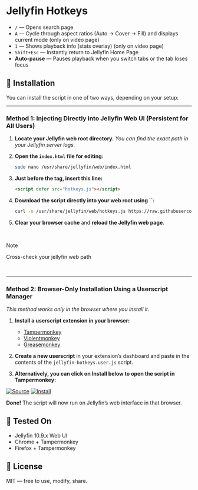 # Jellyfin Hotkeys


- `/` — Opens search page
- `A` — Cycle through aspect ratios (Auto → Cover → Fill) and displays current mode (only on video page)
- `I` — Shows playback info (stats overlay) (only on video page)
- `Shift+Esc` — Instantly return to Jellyfin Home Page
- **Auto-pause** — Pauses playback when you switch tabs or the tab loses focus

## 🔧 Installation

You can install the script in one of two ways, depending on your setup:

---

### **Method 1: Injecting Directly into Jellyfin Web UI (Persistent for All Users)**

1. **Locate your Jellyfin web root directory.**
   _You can find the exact path in your Jellyfin server logs._

2. **Open the `index.html` file for editing:**
   ```bash
   sudo nano /usr/share/jellyfin/web/index.html
   ```

3. **Just before the </head> tag, insert this line:**
    ```html
    <script defer src="hotkeys.js"></script>
    ```

4. **Download the script directly into your web root using **``**:**

   ```bash
   curl -o /usr/share/jellyfin/web/hotkeys.js https://raw.githubusercontent.com/n00bcodr/jellyfin-hotkeys/main/hotkeys.js
   ```

5. **Clear your browser cache** and **reload the Jellyfin web page**.

<br>

> [!NOTE]
> Cross-check your jellyfin web path

<br>

---

### **Method 2: Browser-Only Installation Using a Userscript Manager**

*This method works only in the browser where you install it.*

1. **Install a userscript extension in your browser:**

   - [Tampermonkey](https://www.tampermonkey.net/)
   - [Violentmonkey](https://violentmonkey.github.io/)
   - [Greasemonkey](https://addons.mozilla.org/en-GB/firefox/addon/greasemonkey/)

2. **Create a new userscript** in your extension’s dashboard and paste in the contents of the `jellyfin-hotkeys.user.js` script.

3. **Alternatively, you can click on Install below to open the script in Tampermonkey:**

[![Source](https://img.shields.io/badge/Source-green)](https://github.com/n00bcodr/Jellyfin-Hotkeys/blob/main/jellyfin-hotkeys.user.js)
[![Install](https://img.shields.io/badge/Install-blue)](https://github.com/n00bcodr/Jellyfin-Hotkeys/raw/main/jellyfin-hotkeys.user.js)


**Done!** The script will now run on Jellyfin’s web interface in that browser.


## 🧪 Tested On

- Jellyfin 10.9.x Web UI
- Chrome + Tampermonkey
- Firefox + Tampermonkey


## 📜 License

MIT — free to use, modify, share.
